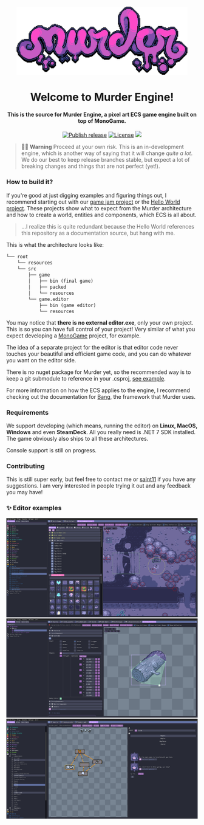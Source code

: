 <p align="center">
<img width="450" src="media/logo-8x-1.png" alt="Murder logo">
</p>

<h1 align="center">Welcome to Murder Engine!</h1>

<h4 align="center">This is the source for Murder Engine, a pixel art ECS game engine built on top of MonoGame.</h4>

<p align="center">
<a href="https://github.com/isadorasophia/murder/actions/workflows/ci.yml"><img src="https://github.com/isadorasophia/murder/actions/workflows/ci.yml/badge.svg" alt="Publish release"></a>
<a href="LICENSE"><img src="https://img.shields.io/github/license/isadorasophia/murder.svg" alt="License"></a>
<a href="https://discord.gg/zF6axz9nQy"><img src="https://dcbadge.vercel.app/api/server/zF6axz9nQy?style=flat" /></a>
</p>

> 🚧👷 **Warning** Proceed at your own risk. This is an in-development engine, which is another way of saying that it will change _quite a lot_. We do our best to keep release branches stable, but expect a lot of breaking changes and things that are not perfect (yet!).

### How to build it?

If you're good at just digging examples and figuring things out, I recommend starting out with our [game jam project](https://github.com/isadorasophia/neocityexpress) or the [Hello World project](https://github.com/isadorasophia/hellomurder). These projects show what to expect from the Murder architecture and how to create a world, entities and components, which ECS is all about.

> ...I realize this is quite redundant because the Hello World references this repository as a documentation source, but hang with me.

This is what the architecture looks like:
```
└── root 
    └── resources
    └── src
        ├── game
        │   ├── bin (final game)
        │   ├── packed
        │   └── resources
        └── game.editor
            ├── bin (game editor)
            └── resources
```

You may notice that **there is no external editor.exe**, only your own project. This is so you can have full control of your project! Very similar of what you expect developing a [MonoGame](https://www.monogame.net/) project, for example.

The idea of a separate project for the editor is that editor code never touches your beautiful and efficient game code, and you can do whatever you want on the editor side.

There is no nuget package for Murder yet, so the recommended way is to keep a git submodule to reference in your .csproj, [see example](https://github.com/isadorasophia/hellomurder/blob/main/src/HelloMurder/HelloMurder.csproj).

For more information on how the ECS applies to the engine, I recommend checking out the documentation for [Bang](https://github.com/isadorasophia/bang), the framework that Murder uses.

### Requirements
We support developing (which means, running the editor) on **Linux, MacOS, Windows** and even **SteamDeck**. All you really need is .NET 7 SDK installed. The game obviously also ships to all these architectures. 

Console support is still on progress.

### Contributing
This is still super early, but feel free to contact me or [saint11](http://saint11.org/) if you have any suggestions. I am very interested in people trying it out and any feedback you may have!

### ✨ Editor examples
<p align="center">
<img src="media/screenshot0.png" alt="Murder logo">
<img src="media/screenshot1.png" alt="Murder logo">
<img src="media/screenshot2.png" alt="Murder logo">
</p>
